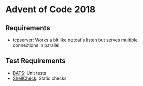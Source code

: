 # Advent of Code 2018

## Requirements

* [tcpserver](http://cr.yp.to/ucspi-tcp/tcpserver.html): Works a bit like netcat's listen but serves multiple connections in parallel

## Test Requirements

* [BATS](https://bats-core.readthedocs.io/en/latest/): Unit tests
* [ShellCheck](https://www.shellcheck.net/): Static checks
